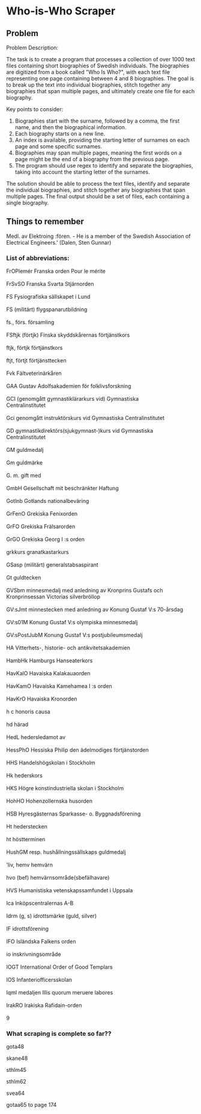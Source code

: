 # Who-is-Who Scraper

## Problem

Problem Description:

The task is to create a program that processes a collection of over 1000 text files containing short biographies of Swedish individuals. The biographies are digitized from a book called "Who Is Who?", with each text file representing one page containing between 4 and 8 biographies. The goal is to break up the text into individual biographies, stitch together any biographies that span multiple pages, and ultimately create one file for each biography.

Key points to consider:

1. Biographies start with the surname, followed by a comma, the first name, and then the biographical information.
2. Each biography starts on a new line.
3. An index is available, providing the starting letter of surnames on each page and some specific surnames.
4. Biographies may span multiple pages, meaning the first words on a page might be the end of a biography from the previous page.
5. The program should use regex to identify and separate the biographies, taking into account the starting letter of the surnames.

The solution should be able to process the text files, identify and separate the individual biographies, and stitch together any biographies that span multiple pages. The final output should be a set of files, each containing a single biography.

## Things to remember

Medl. av  Elektroing :fören. - He is a member of the Swedish Association of Electrical Engineers.' (Dalen, Sten Gunnar)

### List of abbreviations:

FrOPlemér                Franska orden Pour le mérite
<br/>
<br/>FrSvSO                      Franska Svarta Stjärnorden
<br/>
<br/>FS                               Fysiografiska  sällskapet  i  Lund
<br/>
<br/>FS (militärt)             flygspanarutbildning
<br/>
<br/>fs.,   förs.                     församling
<br/>
<br/>FSftjk  (förtjk)         Finska skyddskårernas förtjänstkors
<br/>
<br/>ftjk,  förtjk                 förtjänstkors
<br/>
<br/>ftjt, förtjt                  förtjänsttecken
<br/>
<br/>Fvk                             Fältveterinärkåren
<br/>
<br/>GAA                           Gustav Adolfsakademien för folklivsforskning
<br/>
<br/>GCI                             (genomgått gymnastiklärarkurs vid)  Gymnastiska
<br/>Centralinstitutet
<br/>
<br/>Gci                              genomgått instruktörskurs vid Gymnastiska Centralinstitutet
<br/>
<br/>GD                              gymnastikdirektörs(sjukgymnast-)kurs vid Gymnastiska
<br/>Centralinstitutet
<br/>
<br/>GM                             guldmedalj
<br/>
<br/>Gm                              guldmärke
<br/>
<br/>G.   m.                          gift med
<br/>
<br/>GmbH                        Gesellschaft mit beschränkter Haftung
<br/>
<br/>Gotlnb                        Gotlands  nationalbeväring
<br/>
<br/>GrFenO                      Grekiska Fenixorden
<br/>
<br/>GrFO                          Grekiska Frälsarorden
<br/>
<br/>GrGO                          Grekiska Georg I :s orden
<br/>
<br/>grkkurs                      granatkastarkurs
<br/>
<br/>GSasp (militärt)       generalstabsaspirant
<br/>
<br/>Gt                                guldtecken
<br/>
<br/>GVSbm                      minnesmedalj    med    anledning    av   Kronprins   Gustafs   och
<br/>Kronprinsessan Victorias silverbröllop
<br/>
<br/>GV:sJmt                    minnestecken med anledning av Konung Gustaf V:s 70-årsdag
<br/>
<br/>GV:s01M                   Konung Gustaf V:s olympiska minnesmedalj
<br/>
<br/>GV:sPostJubM       Konung Gustaf V:s postjubileumsmedalj
<br/>
<br/>HA                             Vitterhets-,   historie-   och   antikvitetsakademien
<br/>
<br/>HambHk                    Hamburgs  Hanseaterkors
<br/>
<br/>HavKalO                   Havaiska Kalakauaorden
<br/>
<br/>HavKamO                 Havaiska Kamehamea I :s  orden
<br/>
<br/>HavKrO                     Havaiska Kronorden
<br/>
<br/>h c                              honoris causa
<br/>
<br/>hd                                härad
<br/>
<br/>HedL                          hedersledamot av
<br/>
<br/>HessPhO                   Hessiska Philip den ädelmodiges förtjänstorden
<br/>
<br/>HHS                           Handelshögskolan i Stockholm
<br/>
<br/>Hk                              hederskors
<br/>
<br/>HKS                           Högre konstindustriella skolan i Stockholm
<br/>
<br/>HohHO                      Hohenzollernska husorden
<br/>
<br/>HSB                           Hyresgästernas  Sparkasse-  o.   Byggnadsförening
<br/>
<br/>Ht                               hederstecken
<br/>
<br/>ht                                höstterminen
<br/>
<br/>HushGM                    resp.  hushållningssällskaps  guldmedalj
<br/>
<br/>’liv, hemv                    hemvärn
<br/>
<br/>hvo (bef)                   hemvärnsområde(sbefälhavare)
<br/>
<br/>HVS                           Humanistiska vetenskapssamfundet i Uppsala
<br/>
<br/>Ica                               Inköpscentralernas A-B
<br/>
<br/>Idrm (g, s)               idrottsmärke (guld, silver)
<br/>
<br/>IF                                idrottsförening
<br/>
<br/>IFO                             Isländska Falkens orden
<br/>
<br/>io                                 inskrivningsområde
<br/>
<br/>IOGT                          International Order of Good Templars
<br/>
<br/>IOS                             Infanteriofficersskolan
<br/>
<br/>Iqml                            medaljen Illis quorum meruere labores
<br/>
<br/>IrakRO                       Irakiska Rafidain-orden
<br/>
<br/>9

### What scraping is complete so far??

gota48

skane48

sthlm45

sthlm62

svea64

gotaa65 to page 174

